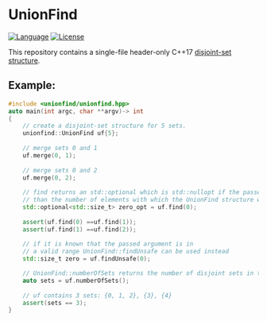# UnionFind
[![Language](https://img.shields.io/badge/C%2B%2B-17/20-blue.svg)](https://en.wikipedia.org/wiki/C%2B%2B#Standardization) [![License](https://img.shields.io/badge/license-MIT-blue.svg)](https://opensource.org/licenses/MIT)

This repository contains a single-file header-only C++17 [disjoint-set structure](https://en.wikipedia.org/wiki/Disjoint-set_data_structure).

## Example:

```cpp
#include <unionfind/unionfind.hpp>
auto main(int argc, char **argv)-> int
{
    // create a disjoint-set structure for 5 sets.
    unionfind::UnionFind uf{5};
    
    // merge sets 0 and 1
    uf.merge(0, 1);
    
    // merge sets 0 and 2
    uf.merge(0, 2);
    
    // find returns an std::optional which is std::nullopt if the passed argument is greater
    // than the number of elements with which the UnionFind structure was created.
    std::optional<std::size_t> zero_opt = uf.find(0);
    
    assert(uf.find(0) ==uf.find(1));
    assert(uf.find(1) ==uf.find(2));
    
    // if it is known that the passed argument is in 
    // a valid range UnionFind::findUnsafe can be used instead
    std::size_t zero = uf.findUnsafe(0);

    // UnionFind::numberOfSets returns the number of disjoint sets in the datastructure
    auto sets = uf.numberOfSets();
    
    // uf contains 3 sets: {0, 1, 2}, {3}, {4}
    assert(sets == 3);
}
```
